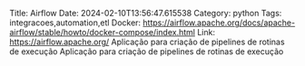 Title: Airflow
Date: 2024-02-10T13:56:47.615538
Category: python
Tags: integracoes,automation,etl
Docker: https://airflow.apache.org/docs/apache-airflow/stable/howto/docker-compose/index.html
Link: https://airflow.apache.org/
Aplicação para criação de pipelines de rotinas de execução
Aplicação para criação de pipelines de rotinas de execução
